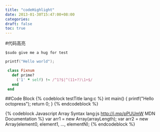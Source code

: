 ```yaml
---
title: "codeHighlight"
date: 2013-01-30T15:47:00+08:00
categories: 
draft: false
toc: true
---
```


#代码高亮

```
$sudo give me a hug for test

```
``` c test
printf("Hello world");
```

``` ruby Discover if a number is prime http://www.noulakaz.net/weblog/2007/03/18/a-regular-expression-to-check-for-prime-numbers/ Source Article
 class Fixnum
   def prime?
     ('1' * self) !~ /^1?$|^(11+?)\1+$/
   end
 end
```


##Code Block
{% codeblock testTitle lang:c %}
int main()
{
	printf("Hello octopress");
	return 0;
}
{% endcodeblock %}


{% codeblock Javascript Array Syntax lang:js http://j.mp/pPUUmW MDN Documentation %}
var arr1 = new Array(arrayLength);
var arr2 = new Array(element0, element1, ..., elementN);
{% endcodeblock %}
